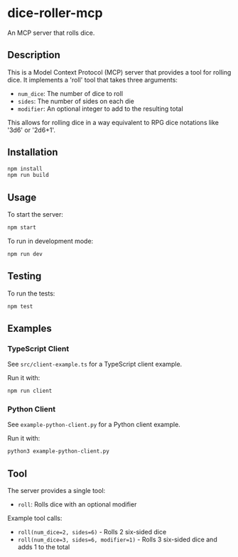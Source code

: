 # dice-roller-mcp
An MCP server that rolls dice.

## Description
This is a Model Context Protocol (MCP) server that provides a tool for rolling dice. It implements a 'roll' tool that takes three arguments:
- `num_dice`: The number of dice to roll
- `sides`: The number of sides on each die
- `modifier`: An optional integer to add to the resulting total

This allows for rolling dice in a way equivalent to RPG dice notations like '3d6' or '2d6+1'.

## Installation
```bash
npm install
npm run build
```

## Usage
To start the server:
```bash
npm start
```

To run in development mode:
```bash
npm run dev
```

## Testing
To run the tests:
```bash
npm test
```

## Examples

### TypeScript Client
See `src/client-example.ts` for a TypeScript client example.

Run it with:
```bash
npm run client
```

### Python Client
See `example-python-client.py` for a Python client example.

Run it with:
```bash
python3 example-python-client.py
```

## Tool
The server provides a single tool:
- `roll`: Rolls dice with an optional modifier

Example tool calls:
- `roll(num_dice=2, sides=6)` - Rolls 2 six-sided dice
- `roll(num_dice=3, sides=6, modifier=1)` - Rolls 3 six-sided dice and adds 1 to the total
